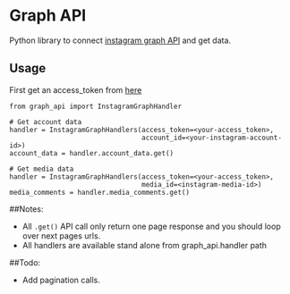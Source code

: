 # Graph API

Python library to connect [instagram graph API](https://developers.facebook.com/docs/instagram-api) and get data.


## Usage
First get an access_token from [here](https://developers.facebook.com/tools/explorer)

    from graph_api import InstagramGraphHandler
    
    # Get account data 
    handler = InstagramGraphHandlers(access_token=<your-access_token>, 
                                     account_id=<your-instagram-account-id>)
    account_data = handler.account_data.get()
    
    # Get media data
    handler = InstagramGraphHandlers(access_token=<your-access_token>, 
                                     media_id=<instagram-media-id>)
    media_comments = handler.media_comments.get()


##Notes:
* All `.get()` API call only return one page response and you should loop over next pages urls.
* All handlers are available stand alone from graph_api.handler path


##Todo:
* Add pagination calls. 